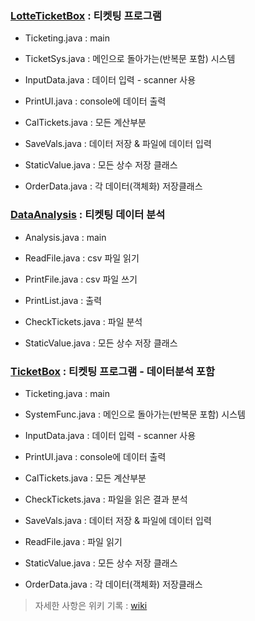 ### [LotteTicketBox](https://github.com/HJK9810/Java_ticketing/tree/main/code/LotteTicketBox) : 티켓팅 프로그램
* Ticketing.java : main  
* TicketSys.java : 메인으로 돌아가는(반복문 포함) 시스템  
 
* InputData.java : 데이터 입력 - scanner 사용  
* PrintUI.java : console에 데이터 출력  
* CalTickets.java : 모든 계산부분  
* SaveVals.java : 데이터 저장 & 파일에 데이터 입력  
 
* StaticValue.java : 모든 상수 저장 클래스  
* OrderData.java : 각 데이터(객체화) 저장클래스  

### [DataAnalysis](https://github.com/HJK9810/Java_ticketing/tree/main/code/DataAnalysis) : 티켓팅 데이터 분석 
* Analysis.java : main   

* ReadFile.java : csv 파일 읽기  
* PrintFile.java : csv 파일 쓰기 
* PrintList.java : 출력  
* CheckTickets.java : 파일 분석   

* StaticValue.java : 모든 상수 저장 클래스  

### [TicketBox](https://github.com/HJK9810/Java_ticketing/tree/main/code/TicketBox) : 티켓팅 프로그램 - 데이터분석 포함
* Ticketing.java : main  
* SystemFunc.java : 메인으로 돌아가는(반복문 포함) 시스템   

* InputData.java : 데이터 입력 - scanner 사용  
* PrintUI.java : console에 데이터 출력  
* CalTickets.java : 모든 계산부분  
* CheckTickets.java : 파일을 읽은 결과 분석   

* SaveVals.java : 데이터 저장 & 파일에 데이터 입력  
* ReadFile.java : 파일 읽기   

* StaticValue.java : 모든 상수 저장 클래스  
* OrderData.java : 각 데이터(객체화) 저장클래스 
    
> 자세한 사항은 위키 기록 : 
> [wiki](https://github.com/HJK9810/Java_ticketing/wiki/Java_ticketing)